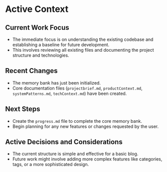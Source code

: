 # Active Context

## Current Work Focus
- The immediate focus is on understanding the existing codebase and establishing a baseline for future development.
- This involves reviewing all existing files and documenting the project structure and technologies.

## Recent Changes
- The memory bank has just been initialized.
- Core documentation files (`projectbrief.md`, `productContext.md`, `systemPatterns.md`, `techContext.md`) have been created.

## Next Steps
- Create the `progress.md` file to complete the core memory bank.
- Begin planning for any new features or changes requested by the user.

## Active Decisions and Considerations
- The current structure is simple and effective for a basic blog.
- Future work might involve adding more complex features like categories, tags, or a more sophisticated design.
